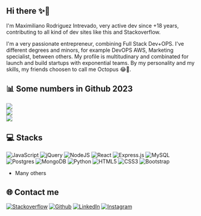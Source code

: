 ## Hi there ✨🎉

I'm Maximiliano Rodriguez Intrevado, very active dev since +18 years, contributing to all kind of dev sites like this and Stackoverflow.

I'm a very passionate entrepreneur, combining Full Stack Dev+OPS. I've different degrees and minors, for example DevOPS AWS, Marketing specialist, between others. My profile is multitudinary and combinated for launch and build startups with exponential teams. By my personality and my skills, my friends choosen to call me Octopus 😂🐙.


## 📊 Some numbers in Github 2023

![](https://github-readme-streak-stats.herokuapp.com/?user=maxirodr&theme=radical&show_icons=true)<br/>
![](https://github-readme-stats.vercel.app/api?username=maxirodr&theme=radical&show_icons=true&include_all_commits=true&count_private=true&hide=stars,prs)<br/>
![](https://github-readme-stats.vercel.app/api/top-langs/?username=maxirodr&show_icons=true&hide_progress=false&theme=radical&include_all_commits=true&count_private=true)



## 💻  Stacks

![JavaScript](https://img.shields.io/badge/javascript-%23323330.svg?style=for-the-badge&logo=javascript&logoColor=%23F7DF1E) 
![jQuery](https://img.shields.io/badge/jquery-%230769AD.svg?style=for-the-badge&logo=jquery&logoColor=white) 
![NodeJS](https://img.shields.io/badge/node.js-6DA55F?style=for-the-badge&logo=node.js&logoColor=white) 
![React](https://img.shields.io/badge/react-%2320232a.svg?style=for-the-badge&logo=react&logoColor=%2361DAFB) 
![Express.js](https://img.shields.io/badge/express.js-%23404d59.svg?style=for-the-badge&logo=express&logoColor=%2361DAFB)
![MySQL](https://img.shields.io/badge/mysql-%2300f.svg?style=for-the-badge&logo=mysql&logoColor=white) 
![Postgres](https://img.shields.io/badge/postgres-%23316192.svg?style=for-the-badge&logo=postgresql&logoColor=white) 
![MongoDB](https://img.shields.io/badge/MongoDB-%234ea94b.svg?style=for-the-badge&logo=mongodb&logoColor=white)
![Python](https://img.shields.io/badge/python-3670A0?style=for-the-badge&logo=python&logoColor=ffdd54) 
![HTML5](https://img.shields.io/badge/html5-%23E34F26.svg?style=for-the-badge&logo=html5&logoColor=white)
![CSS3](https://img.shields.io/badge/css3-%231572B6.svg?style=for-the-badge&logo=css3&logoColor=white) 
![Bootstrap](https://img.shields.io/badge/bootstrap-%23563D7C.svg?style=for-the-badge&logo=bootstrap&logoColor=white)
+ Many others 



## 🌐 Contact me

[![Stackoverflow](https://img.shields.io/badge/stack%20overflow-FE7A16?logo=stack-overflow&logoColor=white)](https://stackoverflow.com/users/4441553/maxirodr)
[![Github](https://img.shields.io/badge/Github-black?logo=Github&logoColor=f5f5f5?logo=github&logoColor=white)](https://github.com/maxirodr)
[![LinkedIn](https://img.shields.io/badge/LinkedIn-%230077B5.svg?logo=linkedin&logoColor=white)](https://www.linkedin.com/in/maximiliano-rodr%C3%ADguez-93626273/)
[![Instagram](https://img.shields.io/badge/Instagram-%23E4405F.svg?logo=Instagram&logoColor=white)](https://instagram.com/maxirodr) 
